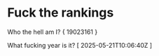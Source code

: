 # Fuck the rankings

Who the hell am I?
{ 19023161 }

What fucking year is it?
[ 2025-05-21T10:06:40Z ]
